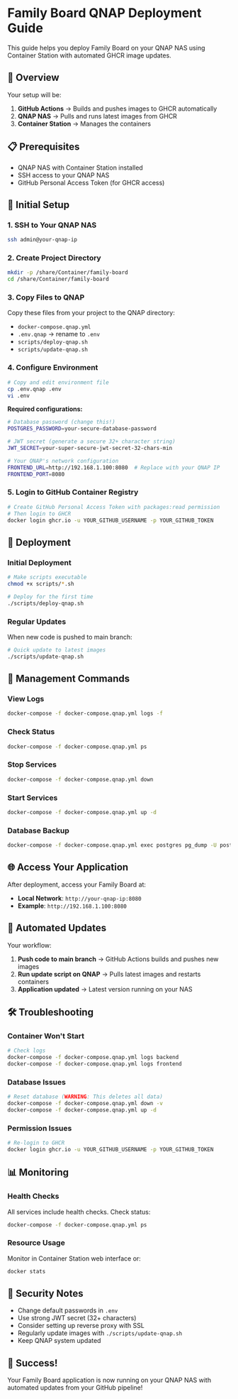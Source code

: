 # Family Board QNAP Deployment Guide

This guide helps you deploy Family Board on your QNAP NAS using Container Station with automated GHCR image updates.

## 🎯 Overview

Your setup will be:
1. **GitHub Actions** → Builds and pushes images to GHCR automatically
2. **QNAP NAS** → Pulls and runs latest images from GHCR
3. **Container Station** → Manages the containers

## 📋 Prerequisites

- QNAP NAS with Container Station installed
- SSH access to your QNAP NAS
- GitHub Personal Access Token (for GHCR access)

## 🚀 Initial Setup

### 1. SSH to Your QNAP NAS

```bash
ssh admin@your-qnap-ip
```

### 2. Create Project Directory

```bash
mkdir -p /share/Container/family-board
cd /share/Container/family-board
```

### 3. Copy Files to QNAP

Copy these files from your project to the QNAP directory:
- `docker-compose.qnap.yml`
- `.env.qnap` → rename to `.env`
- `scripts/deploy-qnap.sh`
- `scripts/update-qnap.sh`

### 4. Configure Environment

```bash
# Copy and edit environment file
cp .env.qnap .env
vi .env
```

**Required configurations:**
```bash
# Database password (change this!)
POSTGRES_PASSWORD=your-secure-database-password

# JWT secret (generate a secure 32+ character string)
JWT_SECRET=your-super-secure-jwt-secret-32-chars-min

# Your QNAP's network configuration
FRONTEND_URL=http://192.168.1.100:8080  # Replace with your QNAP IP
FRONTEND_PORT=8080
```

### 5. Login to GitHub Container Registry

```bash
# Create GitHub Personal Access Token with packages:read permission
# Then login to GHCR
docker login ghcr.io -u YOUR_GITHUB_USERNAME -p YOUR_GITHUB_TOKEN
```

## 🐳 Deployment

### Initial Deployment

```bash
# Make scripts executable
chmod +x scripts/*.sh

# Deploy for the first time
./scripts/deploy-qnap.sh
```

### Regular Updates

When new code is pushed to main branch:

```bash
# Quick update to latest images
./scripts/update-qnap.sh
```

## 🔧 Management Commands

### View Logs
```bash
docker-compose -f docker-compose.qnap.yml logs -f
```

### Check Status
```bash
docker-compose -f docker-compose.qnap.yml ps
```

### Stop Services
```bash
docker-compose -f docker-compose.qnap.yml down
```

### Start Services
```bash
docker-compose -f docker-compose.qnap.yml up -d
```

### Database Backup
```bash
docker-compose -f docker-compose.qnap.yml exec postgres pg_dump -U postgres familyboard > backup.sql
```

## 🌐 Access Your Application

After deployment, access your Family Board at:
- **Local Network**: `http://your-qnap-ip:8080`
- **Example**: `http://192.168.1.100:8080`

## 🔄 Automated Updates

Your workflow:
1. **Push code to main branch** → GitHub Actions builds and pushes new images
2. **Run update script on QNAP** → Pulls latest images and restarts containers
3. **Application updated** → Latest version running on your NAS

## 🛠️ Troubleshooting

### Container Won't Start
```bash
# Check logs
docker-compose -f docker-compose.qnap.yml logs backend
docker-compose -f docker-compose.qnap.yml logs frontend
```

### Database Issues
```bash
# Reset database (WARNING: This deletes all data)
docker-compose -f docker-compose.qnap.yml down -v
docker-compose -f docker-compose.qnap.yml up -d
```

### Permission Issues
```bash
# Re-login to GHCR
docker login ghcr.io -u YOUR_GITHUB_USERNAME -p YOUR_GITHUB_TOKEN
```

## 📊 Monitoring

### Health Checks
All services include health checks. Check status:
```bash
docker-compose -f docker-compose.qnap.yml ps
```

### Resource Usage
Monitor in Container Station web interface or:
```bash
docker stats
```

## 🔐 Security Notes

- Change default passwords in `.env`
- Use strong JWT secret (32+ characters)
- Consider setting up reverse proxy with SSL
- Regularly update images with `./scripts/update-qnap.sh`
- Keep QNAP system updated

## 🎉 Success!

Your Family Board application is now running on your QNAP NAS with automated updates from your GitHub pipeline!
